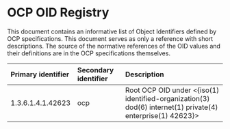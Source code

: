 # OCP OID Registry

This document contains an informative list of Object Identifiers defined by OCP specifications. This document serves as only a reference with short descriptions. The source of the normative references of the OID values and their definitions are in the OCP specifications themselves.

| Primary identifier | Secondary identifier | Description |
| :----------------- | :------------------- | :---------- |
| 1.3.6.1.4.1.42623  | ocp                  | Root OCP OID under <{iso(1) identified-organization(3) dod(6) internet(1) private(4) enterprise(1) 42623}> |